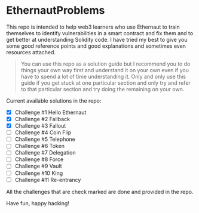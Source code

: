 # EthernautProblems
This repo is intended to help web3 learners who use Ethernaut to train themselves to identify vulnerabilities in a smart contract and fix them and to get better at understanding Solidity code. I have tried my best to give you some good reference points and good explanations and sometimes even resources attached.

> You can use this repo as a solution guide but I recommend you to do things your own way first and understand it on your own even if you have to spend a lot of time understanding it. Only and only use this guide if you get stuck at one particular section and only try and refer to that particular section and try doing the remaining on your own.


Current available solutions in the repo:
- [x] Challenge #1 Hello Ethernaut
- [x] Challenge #2 Fallback
- [x] Challenge #3 Fallout
- [ ] Challenge #4 Coin Flip
- [ ] Challenge #5 Telephone
- [ ] Challenge #6 Token
- [ ] Challenge #7 Delegation
- [ ] Challenge #8 Force
- [ ] Challenge #9 Vault
- [ ] Challenge #10 King
- [ ] Challenge #11 Re-entrancy

All the challenges that are check marked are done and provided in the repo.

Have fun, happy hacking!

